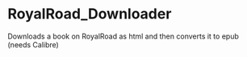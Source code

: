 # RoyalRoad_Downloader
Downloads a book on RoyalRoad as html and then converts it to epub (needs Calibre)
